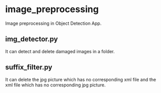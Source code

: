 # image_preprocessing

Image preprocessing in Object Detection App.

## img_detector.py
It can detect and delete damaged images in a folder.

## suffix_filter.py
It can delete the jpg picture which has no corresponding xml file and the xml file which has no corresponding jpg picture.
